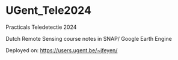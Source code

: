 # UGent_Tele2024
Practicals Teledetectie 2024

Dutch Remote Sensing course notes in SNAP/ Google Earth Engine

Deployed on:
https://users.ugent.be/~jfeyen/
